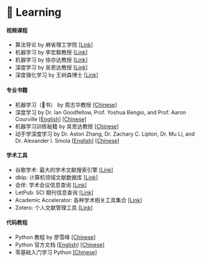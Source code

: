 # 🎒 Learning

#### 视频课程

- 算法导论 by 麻省理工学院 [[Link]](https://www.bilibili.com/video/BV1fu41127MN)
- 机器学习 by 李宏毅教授 [[Link]](https://www.bilibili.com/video/BV1J94y1f7u5)
- 机器学习 by 徐亦达教授 [[Link]](https://space.bilibili.com/327617676/channel/seriesdetail?sid=1571821)
- 深度学习 by 吴恩达教授 [[Link]](https://www.bilibili.com/video/BV12E411a7Xn)
- 深度强化学习 by 王树森博士 [[Link]](https://www.bilibili.com/video/BV1rv41167yx)

#### 专业书籍

- 机器学习（🍉书） by 周志华教授 [[Chinese]](https://cs.nju.edu.cn/zhouzh/zhouzh.files/publication/MLbook2016.htm)
- 深度学习 by Dr. Ian Goodfellow, Prof. Yoshua Bengio, and Prof. Aaron Courville [[English]](https://www.deeplearningbook.org) [[Chinese]](https://github.com/exacity/deeplearningbook-chinese)
- 机器学习训练秘籍 by 吴恩达教授 [[Chinese]](https://deeplearning-ai.github.io/machine-learning-yearning-cn/)
- 动手学深度学习 by Dr. Aston Zhang, Dr. Zachary C. Lipton, Dr. Mu Li, and Dr. Alexander I. Smola [[English]](https://d2l.ai) [[Chinese]](https://zh.d2l.ai)

#### 学术工具

- 谷歌学术: 最大的学术文献搜索引擎 [[Link]](https://scholar.google.com)
- dblp: 计算机领域文献数据库 [[Link]](https://dblp.org)
- 会伴: 学术会议信息查询 [[Link]](https://www.myhuiban.com)
- LetPub: SCI 期刊信息查询 [[Link]](http://www.letpub.com.cn/index.php?page=journalapp)
- Academic Accelerator: 各种学术相关工具集合 [[Link]](https://academic-accelerator.com)
- Zotero: 个人文献管理工具 [[Link]](https://www.zotero.org)

#### 代码教程

- Python 教程 by 廖雪峰 [[Chinese]](https://www.liaoxuefeng.com/wiki/1016959663602400)
- Python 官方文档 [[English]](https://docs.python.org/3/) [[Chinese]](https://docs.python.org/zh-cn/3/)
- 零基础入门学习 Python [[Chinese]](https://www.bilibili.com/video/BV1Fs411A7HZ)